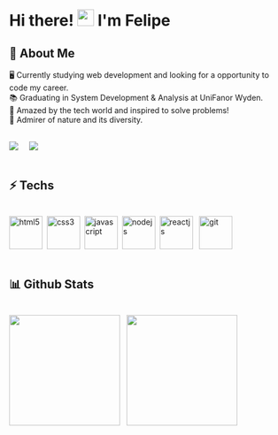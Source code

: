 <h1 align="left"> Hi there! <img src = "https://raw.githubusercontent.com/MartinHeinz/MartinHeinz/master/wave.gif" width = 30px> I'm Felipe</h1>

## 💬 About Me 

🖥️ Currently studying web development and looking for a opportunity to code my career.</br>
📚 Graduating in System Development & Analysis at UniFanor Wyden.</br>
🔭 Amazed by the tech world and inspired to solve problems!</br>
🌱 Admirer of nature and its diversity.
</br>
</br>

<div align="left">
<a href="https://www.linkedin.com/in/felipe-amaral-a366a323a/"><img src="https://img.shields.io/badge/LinkedIn-0077B5?style=for-the-badge&logo=linkedin&logoColor=white" /></a>&nbsp;&nbsp;&nbsp;&nbsp;  
<a href="mailto:felipeamaral.bio@gmail.com?subject=Olá%20Felipe%20Amaral"><img src="https://img.shields.io/badge/gmail-%23D14836.svg?&style=for-the-badge&logo=gmail&logoColor=white" /></a>&nbsp;&nbsp;&nbsp;&nbsp;
</div>

</br>

## ⚡ Techs 
</br>

<div align="left" style="display: inline_block">
    <img width="60" alt="html5" src="https://cdn.jsdelivr.net/gh/devicons/devicon/icons/html5/html5-plain-wordmark.svg"/>&nbsp;
    <img width="60" alt="css3" src="https://cdn.jsdelivr.net/gh/devicons/devicon/icons/css3/css3-plain-wordmark.svg"/>&nbsp;
    <img width="60" alt="javascript" src="https://cdn.jsdelivr.net/gh/devicons/devicon/icons/javascript/javascript-original.svg"/>&nbsp;
    <img width="60" alt="nodejs" src="https://cdn.jsdelivr.net/gh/devicons/devicon/icons/nodejs/nodejs-original.svg" />&nbsp;
    <img width="60" alt="reactjs" src="https://cdn.jsdelivr.net/gh/devicons/devicon/icons/react/react-original.svg" />&nbsp;&nbsp;
    <img width="60" alt="git" src="https://cdn.jsdelivr.net/gh/devicons/devicon/icons/git/git-original.svg"/>  
</div>
</br>

## 📊 Github Stats
</br>

<div align="left"> 
<img height = "200em" src="https://github-readme-stats.vercel.app/api/top-langs/?username=FelipeAmrl&show_icons=true&theme=dracula"/>&nbsp;&nbsp;
<img height = "200em" src="https://github-readme-stats.vercel.app/api?username=FelipeAmrl&show_icons=true&theme=dracula" />
</div>




